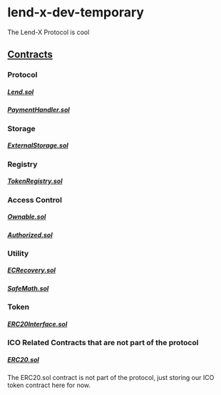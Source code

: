 # lend-x-dev-temporary
The Lend-X Protocol is cool

## [Contracts](/contracts)

### Protocol
##### [Lend.sol](/contracts/Lend.sol)
##### [PaymentHandler.sol](/contracts/PaymentHandler.sol)

### Storage
##### [ExternalStorage.sol](/contracts/ExternalStorage.sol)

### Registry
##### [TokenRegistry.sol](/contracts/TokenRegistry.sol)

### Access Control
##### [Ownable.sol](/contracts/Ownable.sol)
##### [Authorized.sol](/contracts/Authorized.sol)

### Utility
##### [ECRecovery.sol](/contracts/ECRecovery.sol)
##### [SafeMath.sol](/contracts/SafeMath.sol)

### Token
##### [ERC20Interface.sol](/contracts/ERC20Interface.sol)


### ICO Related Contracts that are not part of the protocol
##### [ERC20.sol](/contracts/ERC20.sol)
The ERC20.sol contract is not part of the protocol, just storing our ICO token contract here for now.
